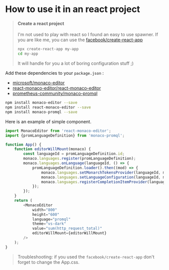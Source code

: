 # How to use it in an react project

> #### Create a react project
> I'm not used to play with react so I found an easy to use spawner.
> If you are like me, you can use the [facebook/create-react-app](https://github.com/facebook/create-react-app)
> ```bash
> npx create-react-app my-app
> cd my-app
> ```
> It will handle for you a lot of boring configuration stuff ;)

Add these dependencies to your ``package.json`` :
- [microsoft/monaco-editor](https://github.com/microsoft/monaco-editor)
- [react-monaco-editor/react-monaco-editor](https://github.com/react-monaco-editor/react-monaco-editor)
- [prometheus-community/monaco-promql](https://github.com/prometheus-community/monaco-promql)

```bash
npm install monaco-editor --save
npm install react-monaco-editor --save
npm install monaco-promql --save
```

Here is an example of simple component.

```javascript
import MonacoEditor from 'react-monaco-editor';
import {promLanguageDefinition} from 'monaco-promql';

function App() {
	function editorWillMount(monaco) {
		const languageId = promLanguageDefinition.id;
		monaco.languages.register(promLanguageDefinition);
		monaco.languages.onLanguage(languageId, () => {
			promLanguageDefinition.loader().then((mod) => {
				monaco.languages.setMonarchTokensProvider(languageId, mod.language);
				monaco.languages.setLanguageConfiguration(languageId, mod.languageConfiguration);
				monaco.languages.registerCompletionItemProvider(languageId, mod.completionItemProvider);
			});
		});
	}
	return (
		<MonacoEditor
			width="800"
			height="600"
			language="promql"
			theme="vs-dark"
			value="sum(http_request_total)"
			editorWillMount={editorWillMount}
		/>
	);
}
```

> Troubleshooting: if you used the ``facebook/create-react-app`` don't forget to change the App.css.
